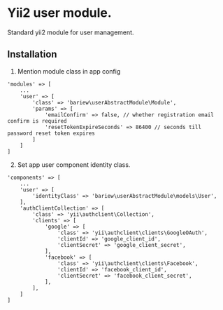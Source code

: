 
Yii2 user module.
===================
Standard yii2 module for user management.

Installation
------------

1. Mention module class in app config
```
'modules' => [
    ...
    'user' => [
        'class' => 'bariew\userAbstractModule\Module',
        'params' => [
            'emailConfirm' => false, // whether registration email confirm is required
            'resetTokenExpireSeconds' => 86400 // seconds till password reset token expires
        ]
    ]
]
```

2. Set app user component identity class.
```
'components' => [
    ...
    'user' => [
        'identityClass' => 'bariew\userAbstractModule\models\User',
    ],
    'authClientCollection' => [
        'class' => 'yii\authclient\Collection',
        'clients' => [
            'google' => [
                'class' => 'yii\authclient\clients\GoogleOAuth',
                'clientId' => 'google_client_id',
                'clientSecret' => 'google_client_secret',
            ],
            'facebook' => [
                'class' => 'yii\authclient\clients\Facebook',
                'clientId' => 'facebook_client_id',
                'clientSecret' => 'facebook_client_secret',
            ],
        ],
    ]
]
```